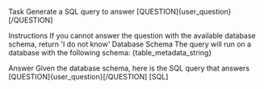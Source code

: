 Task
Generate a SQL query to answer [QUESTION]{user_question}[/QUESTION]

Instructions
If you cannot answer the question with the available database schema, return 'I do not know'
Database Schema
The query will run on a database with the following schema: {table_metadata_string}

Answer
Given the database schema, here is the SQL query that answers [QUESTION]{user_question}[/QUESTION] [SQL]